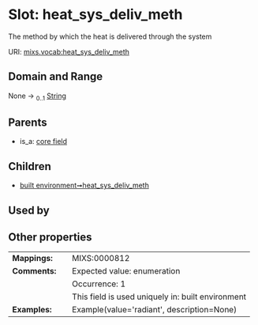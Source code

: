 
# Slot: heat_sys_deliv_meth


The method by which the heat is delivered through the system

URI: [mixs.vocab:heat_sys_deliv_meth](https://w3id.org/mixs/vocab/heat_sys_deliv_meth)


## Domain and Range

None &#8594;  <sub>0..1</sub> [String](types/String.md)

## Parents

 *  is_a: [core field](core_field.md)

## Children

 *  [built environment➞heat_sys_deliv_meth](built_environment_heat_sys_deliv_meth.md)

## Used by


## Other properties

|  |  |  |
| --- | --- | --- |
| **Mappings:** | | MIXS:0000812 |
| **Comments:** | | Expected value: enumeration |
|  | | Occurrence: 1 |
|  | | This field is used uniquely in: built environment |
| **Examples:** | | Example(value='radiant', description=None) |

